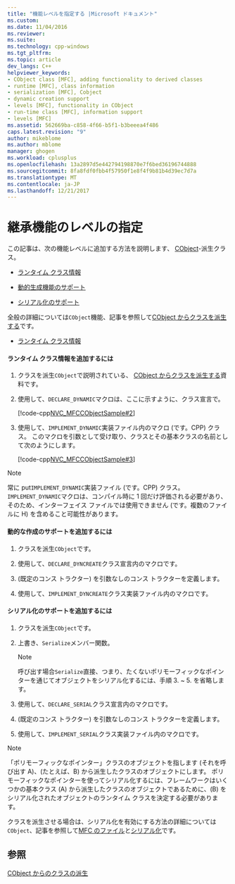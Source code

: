 ```yaml
---
title: "機能レベルを指定する |Microsoft ドキュメント"
ms.custom: 
ms.date: 11/04/2016
ms.reviewer: 
ms.suite: 
ms.technology: cpp-windows
ms.tgt_pltfrm: 
ms.topic: article
dev_langs: C++
helpviewer_keywords:
- CObject class [MFC], adding functionality to derived classes
- runtime [MFC], class information
- serialization [MFC], Cobject
- dynamic creation support
- levels [MFC], functionality in CObject
- run-time class [MFC], information support
- levels [MFC]
ms.assetid: 562669ba-c858-4f66-b5f1-b3beeea4f486
caps.latest.revision: "9"
author: mikeblome
ms.author: mblome
manager: ghogen
ms.workload: cplusplus
ms.openlocfilehash: 13a2897d5e442794198870e7f6bed36196744888
ms.sourcegitcommit: 8fa8fdf0fbb4f57950f1e8f4f9b81b4d39ec7d7a
ms.translationtype: MT
ms.contentlocale: ja-JP
ms.lasthandoff: 12/21/2017
---
```

# <a name="specifying-levels-of-functionality"></a>継承機能のレベルの指定
この記事は、次の機能レベルに追加する方法を説明します、 [CObject](../mfc/reference/cobject-class.md)-派生クラス。  
  
-   [ランタイム クラス情報](#_core_to_add_run.2d.time_class_information)  
  
-   [動的生成機能のサポート](#_core_to_add_dynamic_creation_support)  
  
-   [シリアル化のサポート](#_core_to_add_serialization_support)  
  
 全般の詳細については`CObject`機能、記事を参照して[CObject からクラスを派生する](../mfc/deriving-a-class-from-cobject.md)です。  
  
-   [ランタイム クラス情報](#_core_to_add_run.2d.time_class_information)  
#### <a name="_core_to_add_run.2d.time_class_information"></a>ランタイム クラス情報を追加するには  
  
1.  クラスを派生`CObject`で説明されている、 [CObject からクラスを派生する](../mfc/deriving-a-class-from-cobject.md)資料です。  
  
2.  使用して、`DECLARE_DYNAMIC`マクロは、ここに示すように、クラス宣言で。  
  
     [!code-cpp[NVC_MFCCObjectSample#2](../mfc/codesnippet/cpp/specifying-levels-of-functionality_1.h)]  
  
3.  使用して、`IMPLEMENT_DYNAMIC`実装ファイル内のマクロ (です。CPP) クラス。 このマクロを引数として受け取り、クラスとその基本クラスの名前として次のようにします。  
  
     [!code-cpp[NVC_MFCCObjectSample#3](../mfc/codesnippet/cpp/specifying-levels-of-functionality_2.cpp)]  
  
> [!NOTE]
>  常に put`IMPLEMENT_DYNAMIC`実装ファイル (です。CPP) クラス。 `IMPLEMENT_DYNAMIC`マクロは、コンパイル時に 1 回だけ評価される必要があり、そのため、インターフェイス ファイルでは使用できません (です。複数のファイルに H) を含めること可能性があります。  
  
#### <a name="_core_to_add_dynamic_creation_support"></a>動的な作成のサポートを追加するには  
  
1.  クラスを派生`CObject`です。  
  
2.  使用して、`DECLARE_DYNCREATE`クラス宣言内のマクロです。  
  
3.  (既定のコンス トラクター) を引数なしのコンス トラクターを定義します。  
  
4.  使用して、`IMPLEMENT_DYNCREATE`クラス実装ファイル内のマクロです。  
  
#### <a name="_core_to_add_serialization_support"></a>シリアル化のサポートを追加するには  
  
1.  クラスを派生`CObject`です。  
  
2.  上書き、`Serialize`メンバー関数。  
  
    > [!NOTE]
    >  呼び出す場合`Serialize`直接、つまり、たくないポリモーフィックなポインターを通じてオブジェクトをシリアル化するには、手順 3. ~ 5. を省略します。  
  
3.  使用して、`DECLARE_SERIAL`クラス宣言内のマクロです。  
  
4.  (既定のコンス トラクター) を引数なしのコンス トラクターを定義します。  
  
5.  使用して、`IMPLEMENT_SERIAL`クラス実装ファイル内のマクロです。  
  
> [!NOTE]
>  「ポリモーフィックなポインター」クラスのオブジェクトを指します (それを呼び出す A)、(たとえば、B) から派生したクラスのオブジェクトにします。 ポリモーフィックなポインターを使ってシリアル化するには、フレームワークはいくつかの基本クラス (A) から派生したクラスのオブジェクトであるために、(B) をシリアル化されたオブジェクトのランタイム クラスを決定する必要があります。  
  
 クラスを派生させる場合は、シリアル化を有効にする方法の詳細については`CObject`、記事を参照して[MFC のファイル](../mfc/files-in-mfc.md)と[シリアル化](../mfc/serialization-in-mfc.md)です。  
  
## <a name="see-also"></a>参照  
 [CObject からのクラスの派生](../mfc/deriving-a-class-from-cobject.md)
